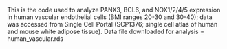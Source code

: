 This is the code used to analyze PANX3, BCL6, and NOX1/2/4/5 expression in human vascular endothelial cells (BMI ranges 20-30 and 30-40); data was accessed from Single Cell Portal (SCP1376; single cell atlas of human and mouse white adipose tissue). Data file downloaded for analysis = human_vascular.rds
